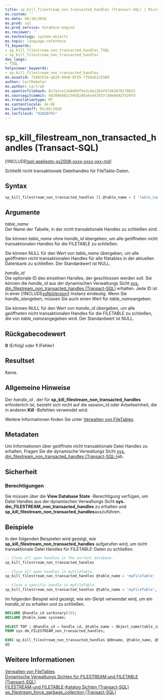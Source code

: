 ```yaml
---
title: sp_kill_filestream_non_transacted_handles (Transact-SQL) | Microsoft-Dokumentation
ms.custom: ''
ms.date: 06/10/2016
ms.prod: sql
ms.prod_service: database-engine
ms.reviewer: ''
ms.technology: system-objects
ms.topic: language-reference
f1_keywords:
- sp_kill_filestream_non_transacted_handles_TSQL
- sp_kill_filestream_non_transacted_handles
dev_langs:
- TSQL
helpviewer_keywords:
- sp_kill_filestream_non_transacted_handles
ms.assetid: 7188353e-ab29-49a0-8f25-7fb8ab122589
author: CarlRabeler
ms.author: carlrab
ms.openlocfilehash: 8c7a2ce13a0dddf5e3cda22bef47d43478170655
ms.sourcegitcommit: 4d3896882c5930248a6e441937c50e8e027d29fd
ms.translationtype: MT
ms.contentlocale: de-DE
ms.lasthandoff: 05/05/2020
ms.locfileid: "82820741"
---
```

# <a name="sp_kill_filestream_non_transacted_handles-transact-sql"></a>sp_kill_filestream_non_transacted_handles (Transact-SQL)
[!INCLUDE[tsql-appliesto-ss2008-xxxx-xxxx-xxx-md](../../includes/tsql-appliesto-ss2008-xxxx-xxxx-xxx-md.md)]

  Schließt nicht transaktionale Dateihandles für FileTable-Daten.  
  
## <a name="syntax"></a>Syntax  
  
```sql  
sp_kill_filestream_non_transacted_handles [[ @table_name = ] 'table_name', [[ @handle_id = ] @handle_id]]  
```  
  
## <a name="arguments"></a>Argumente  
 *table_name*  
 Der Name der Tabelle, in der nicht transaktionale Handles zu schließen sind.  
  
 Sie können *table_name* ohne *handle_id* übergeben, um alle geöffneten nicht transaktionalen Handles für die FILETABLE zu schließen.  
  
 Sie können NULL für den Wert von *table_name* übergeben, um alle geöffneten nicht transaktionalen Handles für alle filetables in der aktuellen Datenbank zu schließen. Der Standardwert ist NULL.  
  
 *handle_id*  
 Die optionale ID des einzelnen Handles, der geschlossen werden soll. Sie können die *handle_id* aus der dynamischen Verwaltungs Sicht [sys. dm_filestream_non_transacted_handles &#40;Transact-SQL&#41;](../../relational-databases/system-dynamic-management-views/sys-dm-filestream-non-transacted-handles-transact-sql.md) erhalten. Jede ID ist in einer [!INCLUDE[ssNoVersion](../../includes/ssnoversion-md.md)]-Instanz eindeutig. Wenn Sie *handle_id*angeben, müssen Sie auch einen Wert für *table_name*angeben.  
  
 Sie können NULL für den Wert von *handle_id* übergeben, um alle geöffneten nicht transaktionalen Handles für die FILETABLE zu schließen, die von *table_name*angegeben wird. Der Standardwert ist NULL.  
  
## <a name="return-code-value"></a>Rückgabecodewert  
 **0** (Erfolg) oder **1** (Fehler)  
  
## <a name="result-set"></a>Resultset  
 Keine.  
  
## <a name="general-remarks"></a>Allgemeine Hinweise  
 Der *handle_id* , der für **sp_kill_filestream_non_transacted_handles** erforderlich ist, bezieht sich nicht auf die session_id oder Arbeitseinheit, die in anderen **Kill** -Befehlen verwendet wird.  
  
 Weitere Informationen finden Sie unter [Verwalten von FileTables](../../relational-databases/blob/manage-filetables.md).  
  
## <a name="metadata"></a>Metadaten  
 Um Informationen über geöffnete nicht transaktionale Datei Handles zu erhalten, Fragen Sie die dynamische Verwaltungs Sicht [sys. dm_filestream_non_transacted_handles &#40;Transact-SQL-&#41;](../../relational-databases/system-dynamic-management-views/sys-dm-filestream-non-transacted-handles-transact-sql.md)ab.  
  
## <a name="security"></a>Sicherheit  
  
### <a name="permissions"></a>Berechtigungen  
 Sie müssen über die **View Database State** -Berechtigung verfügen, um Datei Handles aus der dynamischen Verwaltungs Sicht **sys. dm_FILESTREAM_non_transacted_handles** zu erhalten und **sp_kill_filestream_non_transacted_handles**auszuführen.  
  
## <a name="examples"></a>Beispiele  
 In den folgenden Beispielen wird gezeigt, wie **sp_kill_filestream_non_transacted_handles** aufgerufen wird, um nicht transaktionale Datei Handles für FILETABLE-Daten zu schließen.  
  
```sql  
-- Close all open handles in the current database.  
sp_kill_filestream_non_transacted_handles  
  
-- Close all open handles in myFileTable.  
sp_kill_filestream_non_transacted_handles @table_name = 'myFileTable'  
  
-- Close a specific handle in myFileTable.  
sp_kill_filestream_non_transacted_handles @table_name = 'myFileTable', @handle_id = 0xFFFAAADD  
```  
  
 Im folgenden Beispiel wird gezeigt, wie ein-Skript verwendet wird, um ein *handle_id* zu erhalten und zu schließen.  
  
```sql  
DECLARE @handle_id varbinary(16);  
DECLARE @table_name sysname;  
  
SELECT TOP 1 @handle_id = handle_id, @table_name = Object_name(table_id)  
FROM sys.dm_FILESTREAM_non_transacted_handles;  
  
EXEC sp_kill_filestream_non_transacted_handles @dbname, @table_name, @handle_id;  
GO  
```  
  
## <a name="see-also"></a>Weitere Informationen  
 [Verwalten von FileTables](../../relational-databases/blob/manage-filetables.md)  
 [Dynamische Verwaltungs Sichten für FILESTREAM und FILETABLE (Transact-SQL)](../system-dynamic-management-views/filestream-and-filetable-dynamic-management-views-transact-sql.md)
 <br>[FILESTREAM-und FILETABLE-Katalog Sichten (Transact-SQL)](../system-catalog-views/filestream-and-filetable-catalog-views-transact-sql.md)
 <br>[sp_filestream_force_garbage_collection (Transact-SQL)](filestream-and-filetable-sp-filestream-force-garbage-collection.md)
  
